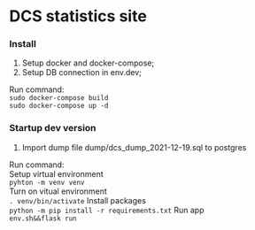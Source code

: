 # DCS statistics site

### Install

1. Setup docker and docker-compose;
2. Setup DB connection in env.dev;

Run command:\
`sudo docker-compose build`\
`sudo docker-compose up -d`

### Startup dev version

1. Import dump file dump/dcs_dump_2021-12-19.sql to postgres

Run command:\
Setup virtual environment\
`pyhton -m venv venv`\
Turn on vitual environment\
`. venv/bin/activate`
Install packages\
`python -m pip install -r requirements.txt`
Run app\
`env.sh&&flask run`
